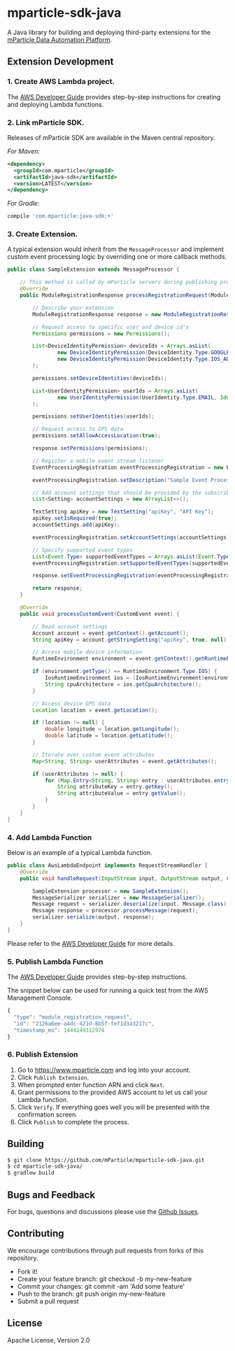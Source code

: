 # mparticle-sdk-java

A Java library for building and deploying third-party extensions for the [mParticle Data Automation Platform](https://www.mparticle.com).

## Extension Development

### 1. Create AWS Lambda project. 

The [AWS Developer Guide](http://docs.aws.amazon.com/lambda/latest/dg/java-gs.html) provides step-by-step instructions for creating  and deploying Lambda functions. 

### 2. Link mParticle SDK.

Releases of mParticle SDK are available in the Maven central repository.

*For Maven:*

```xml
<dependency>
  <groupId>com.mparticle</groupId>
  <artifactId>java-sdk</artifactId>
  <version>LATEST</version>
</dependency>
```

*For Gradle:*

```gradle
compile 'com.mparticle:java-sdk:+'
```

### 3. Create Extension. 

A typical extension would inherit from the ```MessageProcessor``` and implement custom event processing logic by overriding one or more callback methods. 

```java
public class SampleExtension extends MessageProcessor {

    // This method is called by mParticle servers during publishing process
    @Override
    public ModuleRegistrationResponse processRegistrationRequest(ModuleRegistrationRequest request) {

        // Describe your extension
        ModuleRegistrationResponse response = new ModuleRegistrationResponse("SampleExtension", "1.0");

        // Request access to specific user and device id's
        Permissions permissions = new Permissions();

        List<DeviceIdentityPermission> deviceIds = Arrays.asList(
                new DeviceIdentityPermission(DeviceIdentity.Type.GOOGLE_ADVERTISING_ID, Identity.Encoding.MD5),
                new DeviceIdentityPermission(DeviceIdentity.Type.IOS_ADVERTISING_ID, Identity.Encoding.MD5)
        );

        permissions.setDeviceIdentities(deviceIds);

        List<UserIdentityPermission> userIds = Arrays.asList(
                new UserIdentityPermission(UserIdentity.Type.EMAIL, Identity.Encoding.RAW)
        );

        permissions.setUserIdentities(userIds);

        // Request access to GPS data
        permissions.setAllowAccessLocation(true);

        response.setPermissions(permissions);

        // Register a mobile event stream listener
        EventProcessingRegistration eventProcessingRegistration = new EventProcessingRegistration();

        eventProcessingRegistration.setDescription("Sample Event Processor");

        // Add account settings that should be provided by the subscribers
        List<Setting> accountSettings = new ArrayList<>();

        TextSetting apiKey = new TextSetting("apiKey", "API Key");
        apiKey.setIsRequired(true);
        accountSettings.add(apiKey);

        eventProcessingRegistration.setAccountSettings(accountSettings);

        // Specify supported event types
        List<Event.Type> supportedEventTypes = Arrays.asList(Event.Type.CUSTOM_EVENT);
        eventProcessingRegistration.setSupportedEventTypes(supportedEventTypes);

        response.setEventProcessingRegistration(eventProcessingRegistration);

        return response;
    }

    @Override
    public void processCustomEvent(CustomEvent event) {

        // Read account settings
        Account account = event.getContext().getAccount();
        String apiKey = account.getStringSetting("apiKey", true, null);

        // Access mobile device information
        RuntimeEnvironment environment = event.getContext().getRuntimeEnvironment();

        if (environment.getType() == RuntimeEnvironment.Type.IOS) {
            IosRuntimeEnvironment ios = (IosRuntimeEnvironment)environment;
            String cpuArchitecture = ios.getCpuArchitecture();
        }

        // Access device GPS data
        Location location = event.getLocation();

        if (location != null) {
            double longitude = location.getLongitude();
            double latitude = location.getLatitude();
        }

        // Iterate over custom event attributes
        Map<String, String> userAttributes = event.getAttributes();

        if (userAttributes != null) {
            for (Map.Entry<String, String> entry : userAttributes.entrySet()) {
                String attributeKey = entry.getKey();
                String attributeValue = entry.getValue();
            }
        }
    }
}

```

### 4. Add Lambda Function

Below is an example of a typical Lambda function.  

```java
public class AwsLambdaEndpoint implements RequestStreamHandler {
    @Override
    public void handleRequest(InputStream input, OutputStream output, Context context) throws IOException {

        SampleExtension processor = new SampleExtension();
        MessageSerializer serializer = new MessageSerializer();
        Message request = serializer.deserialize(input, Message.class);
        Message response = processor.processMessage(request);
        serializer.serialize(output, response);
    }
}
```

Please refer to the [AWS Developer Guide]((http://docs.aws.amazon.com/lambda/latest/dg/java-programming-model.html)) for more details.

### 5. Publish Lambda Function

The [AWS Developer Guide](http://docs.aws.amazon.com/lambda/latest/dg/java-gs.html) provides step-by-step instructions.

The snippet below can be used for running a quick test from the AWS Management Console.

```javascript
{
  "type": "module_registration_request",
  "id": "2126a6ee-a4dc-421d-8b5f-fef1d3a3217c",
  "timestamp_ms": 1444249312974
}
```

### 6. Publish Extension

1. Go to https://www.mparticle.com and log into your account.
2. Click ```Publish Extension```. 
3. When prompted enter function ARN and click ```Next```. 
4. Grant permissions to the provided AWS account to let us call your Lambda function.
5. Click ```Verify```. If everything goes well you will be presented with the confirmation screen.
6. Click ```Publish``` to complete the process.   

## Building

```bash
$ git clone https://github.com/mParticle/mparticle-sdk-java.git
$ cd mparticle-sdk-java/
$ gradlew build
```

## Bugs and Feedback

For bugs, questions and discussions please use the [Github Issues](https://github.com/mParticle/mparticle-sdk-java/issues).


## Contributing

We encourage contributions through pull requests from forks of this repository. 

- Fork it!
- Create your feature branch: git checkout -b my-new-feature
- Commit your changes: git commit -am 'Add some feature'
- Push to the branch: git push origin my-new-feature
- Submit a pull request


## License

Apache License, Version 2.0